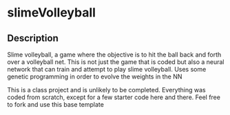 # slimeVolleyball

## Description
Slime volleyball, a game where the objective is to hit the ball back and forth over a volleyball net. This is not just the game that is coded but also a neural network that can train and attempt to play slime volleyball. Uses some genetic programming in order to evolve the weights in the NN

This is a class project and is unlikely to be completed. Everything was coded from scratch, except for a few starter code here and there. Feel free to fork and use this base template
